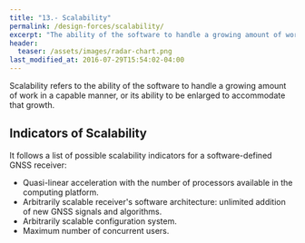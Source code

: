 ```yaml
---
title: "13.- Scalability"
permalink: /design-forces/scalability/
excerpt: "The ability of the software to handle a growing amount of work in a capable manner, or its ability to be enlarged to accommodate that growth."
header:
  teaser: /assets/images/radar-chart.png
last_modified_at: 2016-07-29T15:54:02-04:00
---
```


Scalability refers to the ability of the software to handle a growing amount of work in a capable manner, or its ability to be enlarged to accommodate that growth.

## Indicators of Scalability

It follows a list of possible scalability indicators for a software-defined GNSS receiver:

* Quasi-linear acceleration with the number of processors available in the computing platform.
* Arbitrarily scalable receiver's software architecture: unlimited addition of new GNSS signals and algorithms.
* Arbitrarily scalable configuration system.
* Maximum number of concurrent users.
